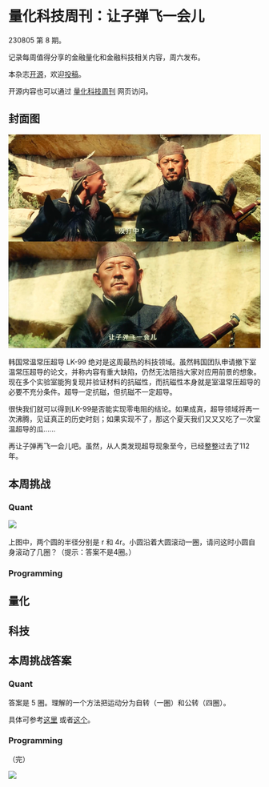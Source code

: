 # 量化科技周刊：让子弹飞一会儿

230805 第 8 期。

记录每周值得分享的金融量化和金融科技相关内容，周六发布。

本杂志[开源](https://github.com/Midtown-Innovation/quantech-weekly.git "开源地址")，欢迎[投稿](https://github.com/Midtown-Innovation/quantech-weekly/issues "投稿")。

开源内容也可以通过 [量化科技周刊](https://midtown.gitbook.io/quantech "量化科技周刊") 网页访问。

## 封面图

![](https://raw.githubusercontent.com/Midtown-Innovation/quantech-weekly/main/resource/bullet-fly.png)

韩国常温常压超导 LK-99 绝对是这周最热的科技领域。虽然韩国团队申请撤下室温常压超导的论文，并称内容有重大缺陷，仍然无法阻挡大家对应用前景的想象。现在多个实验室能狗复现并验证材料的抗磁性，而抗磁性本身就是室温常压超导的必要不充分条件。超导一定抗磁，但抗磁不一定超导。

很快我们就可以得到LK-99是否能实现零电阻的结论。如果成真，超导领域将再一次沸腾，见证真正的历史时刻；如果实现不了，那这个夏天我们又又又吃了一次室温超导的瓜……

再让子弹再飞一会儿吧。虽然，从人类发现超导现象至今，已经整整过去了112年。

## 本周挑战

### Quant

![](https://plus.maths.org/content/sites/plus.maths.org/files/articles/2014/Nishiyama/coins1.jpg)

上图中，两个圆的半径分别是 r 和 4r。小圆沿着大圆滚动一圈，请问这时小圆自身滚动了几圈？（提示：答案不是4圈。）

### Programming

## 量化

## 科技

## 本周挑战答案

### Quant

答案是 5 圈。理解的一个方法把运动分为自转（一圈）和公转（四圈）。

具体可参考[这里](https://plus.maths.org/content/circles-rolling-circles "Circles rolling on circles") 或者[这个](https://zhuanlan.zhihu.com/p/372311074?utm_id=0 "小圆绕大圆滚动问题的一点分析")。

### Programming

（完）

![](https://raw.githubusercontent.com/Midtown-Innovation/quantech-weekly/main/resource/wechat.png)


